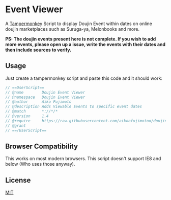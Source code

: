 # Event Viewer

A [Tampermonkey](https://www.tampermonkey.net/) Script to display Doujin Event within dates on online doujin marketplaces such as Suruga-ya, Melonbooks and more.

__PS: The doujin events present here is not complete. If you wish to add more events, please open up a issue, write the events with their dates and then include sources to verify.__

## Usage

Just create a tampermonkey script and paste this code and it should work:

```js
// ==UserScript==
// @name        Doujin Event Viewer
// @namespace   Doujin Event Viewer
// @author      Aiko Fujimoto
// @description Adds Viewable Events to specific event dates
// @match       *://*/*
// @version     1.4
// @require     https://raw.githubusercontent.com/aikoofujimotoo/doujin-event-viewer/master/dist/bundle.js
// @grant
// ==/UserScript==
```

## Browser Compatibility

This works on most modern browsers. This script doesn't support IE8 and below (Who uses those anyway).

## License

[MIT](LICENSE)
